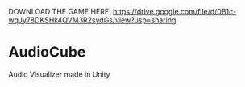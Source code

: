 DOWNLOAD THE GAME HERE!
https://drive.google.com/file/d/0B1c-wqJy78DKSHk4QVM3R2sydGs/view?usp=sharing

# AudioCube
Audio Visualizer made in Unity

